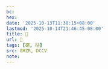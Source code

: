 ```yaml
---
bc:
hex:
date: '2025-10-13T11:30:15+08:00'
lastmod: '2025-10-14T21:46:45-08:00'
title: 󰥅
url: 󰥅
tags: [碪, 砧]
src: GHZR, DCCV
note:
---
```

